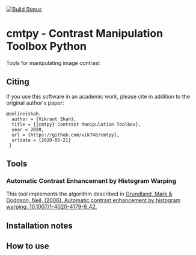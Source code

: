 [![Build Status](https://travis-ci.org/vik748/cmtpy.svg?branch=master)](https://travis-ci.org/vik748/cmtpy)

# cmtpy - Contrast Manipulation Toolbox Python
Tools for manipulating image contrast

##
## Citing

If you use this software in an academic work, please cite in addition to the original author's paper:
```
@online{shah,
  author = {Vikrant Shah},
  title = {{cmtpy} Contrast Manipulation Toolbox},
  year = 2020,
  url = {https://github.com/vik748/cmtpy},
  urldate = {2020-05-21}
 }
```

## Tools
### Automatic Contrast Enhancement by Histogram Warping
This tool implements the algorithm described in [Grundland, Mark & Dodgson, Neil. (2006). Automatic contrast enhancement by histogram warping. 10.1007/1-4020-4179-9_42.](https://doi.org/10.1007/1-4020-4179-9_42)

## Installation notes


## How to use

